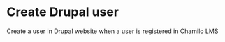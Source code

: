 Create Drupal user
==================

Create a user in Drupal website when a user is registered in Chamilo LMS

